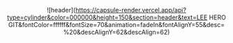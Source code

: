 <div align="center"> 
  
![header](https://capsule-render.vercel.app/api?type=cylinder&color=000000&height=150&section=header&text=LEE HERO GIT&fontColor=ffffff&fontSize=70&animation=fadeIn&fontAlignY=55&desc=%20&descAlignY=62&descAlign=62)

</div>
